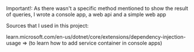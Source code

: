 
Important!: As there wasn't a specific method mentioned to show the result of queries, I wrote a console app, a web api and a simple web app 





Sources that I used in this project:

learn.microsoft.com/en-us/dotnet/core/extensions/dependency-injection-usage
=> (to learn how to add service container in console apps)

